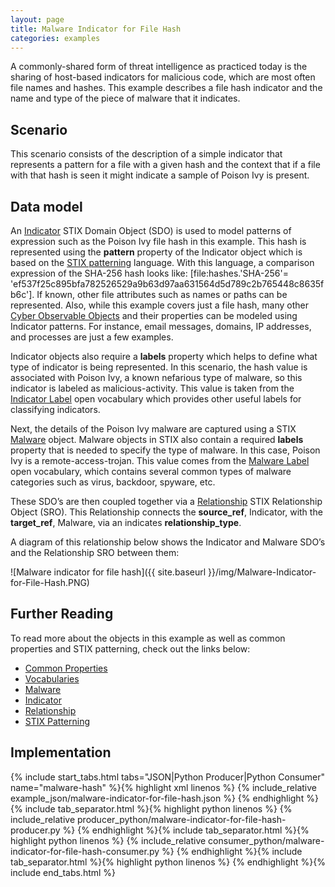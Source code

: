 ```yaml
---
layout: page
title: Malware Indicator for File Hash
categories: examples
---
```


A commonly-shared form of threat intelligence as practiced today is the sharing of host-based indicators for malicious code, which are most often file names and hashes. This example describes a file hash indicator and the name and type of the piece of malware that it indicates.

**Scenario**
----------

This scenario consists of the description of a simple indicator that represents a pattern for a file with a given hash and the context that if a file with that hash is seen it might indicate a sample of Poison Ivy is present.

**Data model**
----------

An [Indicator](https://docs.google.com/document/d/1nipwFIaFwkHo4Gzw-qxZQpCjP_5tX7rbI3Ic5C56Z88/edit#heading=h.muftrcpnf89v) STIX Domain Object (SDO) is used to model patterns of expression such as the Poison Ivy file hash in this example. This hash is represented using the <span class="sdo">**pattern**</span> property of the Indicator object which is based on the [STIX patterning](https://docs.google.com/document/d/1suvd7z7YjNKWOwgko-vJ84jfGuxSYZjOQlw5leCswPY/edit#heading=h.jphmvccraytb) language. With this language, a comparison expression of the SHA-256 hash looks like: <span class="values">\[file:hashes.'SHA-256'= 'ef537f25c895bfa782526529a9b63d97aa631564d5d789c2b765448c8635fb6c'\]</span>. If known, other file attributes such as names or paths can be represented. Also, while this example covers just a file hash, many other [Cyber Observable Objects](https://docs.google.com/document/d/1DdS-NrVTjGJ3wvCJ7dbSlhYeiaWS6G6dOXu2F3POpUs/edit) and their properties can be modeled using Indicator patterns. For instance, email messages, domains, IP addresses, and processes are just a few examples.

Indicator objects also require a <span class="sdo">**labels**</span> property which helps to define what type of indicator is being represented. In this scenario, the hash value is associated with Poison Ivy, a known nefarious type of malware, so this indicator is labeled as <span class="values">malicious-activity</span>. This value is taken from the [Indicator Label](https://docs.google.com/document/d/1HRVFn2kAxBOTMbEb3KRu8tjMoHm-KRAI-2R8CTzGil4/edit#heading=h.cvhfwe3t9vuo) open vocabulary which provides other useful labels for classifying indicators.

Next, the details of the Poison Ivy malware are captured using a STIX [Malware](https://docs.google.com/document/d/1nipwFIaFwkHo4Gzw-qxZQpCjP_5tX7rbI3Ic5C56Z88/edit#heading=h.s5l7katgbp09) object. Malware objects in STIX also contain a required <span class="sdo">**labels**</span> property that is needed to specify the type of malware. In this case, Poison Ivy is a <span class="values">remote-access-trojan</span>. This value comes from the [Malware Label](https://docs.google.com/document/d/1HRVFn2kAxBOTMbEb3KRu8tjMoHm-KRAI-2R8CTzGil4/edit#heading=h.8cyb6e9yqzwr) open vocabulary, which contains several common types of malware categories such as virus, backdoor, spyware, etc.

These SDO’s are then coupled together via a [Relationship](https://docs.google.com/document/d/1nipwFIaFwkHo4Gzw-qxZQpCjP_5tX7rbI3Ic5C56Z88/edit#heading=h.e2e1szrqfoan) STIX Relationship Object (SRO). This Relationship connects the <span class="sdo">**source\_ref**</span>, Indicator, with the <span class="sdo">**target\_ref**</span>, Malware, via an <span class="values">indicates</span> <span class="sdo">**relationship\_type**</span>.

A diagram of this relationship below shows the Indicator and Malware SDO’s and the Relationship SRO between them:

![Malware indicator for file hash]({{ site.baseurl }}/img/Malware-Indicator-for-File-Hash.PNG)

**Further Reading**
---------------

To read more about the objects in this example as well as common properties and STIX patterning, check out the links below:

-   [Common Properties](https://docs.google.com/document/d/1HRVFn2kAxBOTMbEb3KRu8tjMoHm-KRAI-2R8CTzGil4/edit#heading=h.xzbicbtscatx)
-   [Vocabularies](https://docs.google.com/document/d/1HRVFn2kAxBOTMbEb3KRu8tjMoHm-KRAI-2R8CTzGil4/edit#heading=h.iit7tolczlxv)
-   [Malware](https://docs.google.com/document/d/1nipwFIaFwkHo4Gzw-qxZQpCjP_5tX7rbI3Ic5C56Z88/edit#heading=h.s5l7katgbp09)
-   [Indicator](https://docs.google.com/document/d/1nipwFIaFwkHo4Gzw-qxZQpCjP_5tX7rbI3Ic5C56Z88/edit#heading=h.muftrcpnf89v)
-   [Relationship](https://docs.google.com/document/d/1nipwFIaFwkHo4Gzw-qxZQpCjP_5tX7rbI3Ic5C56Z88/edit#heading=h.e2e1szrqfoan)
-   [STIX Patterning](https://docs.google.com/document/d/1suvd7z7YjNKWOwgko-vJ84jfGuxSYZjOQlw5leCswPY/edit#heading=h.jphmvccraytb)

**Implementation**
------------------

{% include start_tabs.html tabs="JSON|Python Producer|Python Consumer" name="malware-hash" %}{% highlight xml linenos %}
{% include_relative example_json/malware-indicator-for-file-hash.json %}
{% endhighlight %}{% include tab_separator.html %}{% highlight python linenos %}
{% include_relative producer_python/malware-indicator-for-file-hash-producer.py %}
{% endhighlight %}{% include tab_separator.html %}{% highlight python linenos %}
{% include_relative consumer_python/malware-indicator-for-file-hash-consumer.py %}
{% endhighlight %}{% include tab_separator.html %}{% highlight python linenos %}
{% endhighlight %}{% include end_tabs.html %}
